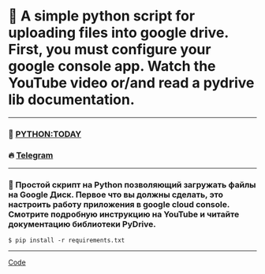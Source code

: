 # 💾 A simple python script for uploading files into google drive. First, you must configure your google console app. Watch the YouTube video or/and read a pydrive lib documentation.
---

### 🎥 [PYTHON:TODAY](https://youtu.be/QxVl8m54vnk)
### 🔥 [Telegram](https://t.me/python2day)
---
### 💾 Простой скрипт на Python позволяющий загружать файлы на Google Диск. Первое что вы должны сделать, это настроить работу приложения в google cloud console. Смотрите подробную инструкцию на YouTube и читайте документацию библиотеки PyDrive.

```
$ pip install -r requirements.txt
```
---

[Code](https://github.com/pythontoday/python_gdrive)
